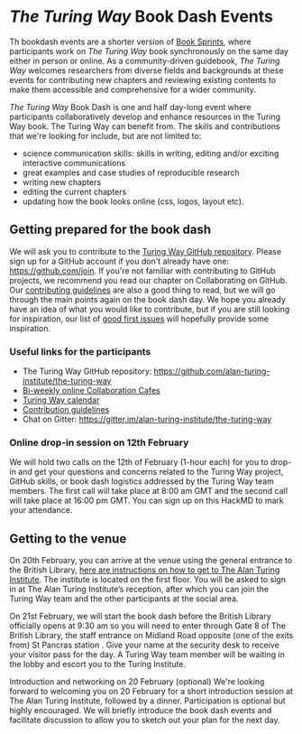 # _The Turing Way_ Book Dash Events

Th bookdash events are a shorter version of [Book Sprints](https://en.wikipedia.org/wiki/Book_sprint), where participants work on _The Turing Way_ book synchronously on the same day either in person or online.
As a community-driven guidebook, _The Turing Way_ welcomes researchers from diverse fields and backgrounds at these events for contributing new chapters and reviewing existing contents to make them accessible and comprehensive for a wider community.

_The Turing Way_ Book Dash is one and half day-long event where participants collaboratively develop and enhance resources in the Turing Way book.
The  Turing Way can benefit from.
The skills and contributions that we're looking for include, but are not limited to:

- science communication skills: skills in writing, editing and/or exciting interactive communications
- great examples and case studies of reproducible research
- writing new chapters
- editing the current chapters
- updating how the book looks online (css, logos, layout etc).

## Getting prepared for the book dash

We will ask you to contribute to the [Turing Way GitHub repository](https://github.com/alan-turing-institute/the-turing-way). Please sign up for a GitHub account if you don't already have one: https://github.com/join. If you're not familiar with contributing to GitHub projects, we recommend you read our chapter on Collaborating on GitHub. Our [contributing guidelines](https://github.com/alan-turing-institute/the-turing-way/blob/master/CONTRIBUTING.md) are also a good thing to read, but we will go through the main points again on the book dash day. We hope you already have an idea of what you would like to contribute, but if you are still looking for inspiration, our list of [good first issues](https://github.com/alan-turing-institute/the-turing-way/issues?q=is%3Aissue+is%3Aopen+label%3A%22good+first+issue%22) will hopefully provide some inspiration.

### Useful links for the participants

- The Turing Way GitHub repository: https://github.com/alan-turing-institute/the-turing-way
- [Bi-weekly online Collaboration Cafes](https://github.com/alan-turing-institute/the-turing-way/blob/master/project_management/online-collaboration-cafe.md)
- [Turing Way calendar](https://calendar.google.com/calendar?cid=dGhldHVyaW5nd2F5QGdtYWlsLmNvbQ)
- [Contribution guidelines](https://github.com/alan-turing-institute/the-turing-way/blob/master/CONTRIBUTING.md)
- Chat on Gitter: https://gitter.im/alan-turing-institute/the-turing-way


### Online drop-in session on 12th February
We will hold two calls on the 12th of February (1-hour each) for you to drop-in and get your questions and concerns related to the Turing Way project, GitHub skills, or book dash logistics addressed by the Turing Way team members. The first call will take place at 8:00 am GMT and the second call will take place at 16:00 pm GMT. You can sign up on this HackMD to mark your attendance.

## Getting to the venue

On 20th February, you can arrive at the venue using the general entrance to the British Library, [here are instructions on how to get to The Alan Turing Institute](https://whitakerlab.github.io/visit). The institute is located on the first floor. You will be asked to sign in at The Alan Turing Institute’s reception, after which you can join the Turing Way team and the other participants at the social area.

On 21st February, we will start the book dash before the British Library officially opens at 9:30 am so you will need to enter through Gate 8 of The British Library, the staff entrance on Midland Road opposite (one of the exits from) St Pancras station . Give your name at the security desk to receive your visitor pass for the day. A Turing Way team member will be waiting in the lobby and escort you to the Turing Institute.

Introduction and networking on 20 February (optional)
We're looking forward to welcoming you on 20 February for a short introduction session at The Alan Turing Institute, followed by a dinner. Participation is optional but highly encouraged. We will briefly introduce the book dash events and facilitate discussion to allow you to sketch out your plan for the next day.
